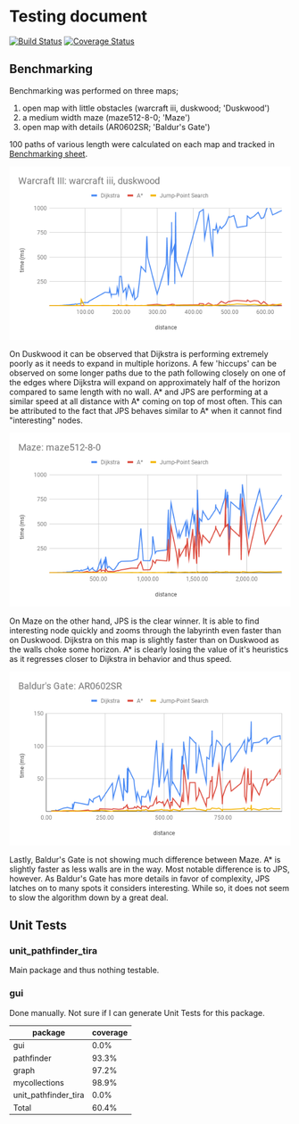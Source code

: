 # Testing document
[![Build Status](https://travis-ci.org/jompero/unit_pathfinder_tira.svg?branch=master)](https://travis-ci.org/jompero/unit_pathfinder_tira)
[![Coverage Status](https://coveralls.io/repos/github/jompero/unit_pathfinder_tira/badge.svg?branch=master)](https://coveralls.io/github/jompero/unit_pathfinder_tira?branch=master)

## Benchmarking
Benchmarking was performed on three maps;	
1. open map with little obstacles (warcraft iii, duskwood; 'Duskwood')
1. a medium width maze (maze512-8-0; 'Maze')
1. open map with details (AR0602SR; 'Baldur's Gate')
  
100 paths of various length were calculated on each map and tracked in [Benchmarking sheet](https://docs.google.com/spreadsheets/d/1kvcresW9xrQ9jbkIvzC-njTkVvEbgHUNp7KCUPo89GM/edit?usp=sharing).
  
![Chart of Duskwood](https://github.com/jompero/unit_pathfinder_tira/blob/master/Documentation/Resources/Warcraft%20III_%20warcraft%20iii%2C%20duskwood.png)
  
On Duskwood it can be observed that Dijkstra is performing extremely poorly as it needs to expand in multiple horizons. A few 'hiccups' can be observed on some longer paths due to the path following closely on one of the edges where Dijkstra will expand on approximately half of the horizon compared to same length with no wall. A* and JPS are performing at a similar speed at all distance with A* coming on top of most often. This can be attributed to the fact that JPS behaves similar to A* when it cannot find "interesting" nodes.  
  
![Chart of Maze](https://github.com/jompero/unit_pathfinder_tira/blob/master/Documentation/Resources/Maze_%20maze512-8-0.png)
  
On Maze on the other hand, JPS is the clear winner. It is able to find interesting node quickly and zooms through the labyrinth even faster than on Duskwood. Dijkstra on this map is slightly faster than on Duskwood as the walls choke some horizon. A* is clearly losing the value of it's heuristics as it regresses closer to Dijkstra in behavior and thus speed.  
  
![Chart of Baldur's Gate](https://github.com/jompero/unit_pathfinder_tira/blob/master/Documentation/Resources/Baldur's%20Gate_%20AR0602SR.png)
  
Lastly, Baldur's Gate is not showing much difference between Maze. A* is slightly faster as less walls are in the way. Most  notable difference is to JPS, however. As Baldur's Gate has more details in favor of complexity, JPS latches on to many spots it considers interesting. While so, it does not seem to slow the algorithm down by a great deal.

## Unit Tests
### unit_pathfinder_tira
Main package and thus nothing testable.
### gui
Done manually. Not sure if I can generate Unit Tests for this package.

package | coverage  
---- | ----
gui						| 0.0%  
pathfinder				| 93.3%  
graph					| 97.2%  
mycollections			| 98.9%  
unit_pathfinder_tira		| 0.0%  
Total					| 60.4%  
